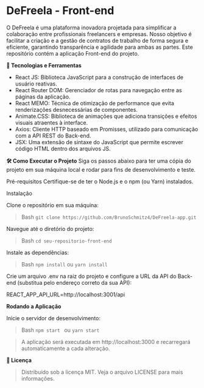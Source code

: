 # DeFreela - Front-end
O DeFreela é uma plataforma inovadora projetada para simplificar a colaboração entre profissionais freelancers e empresas. Nosso objetivo é facilitar a criação e a gestão de contratos de trabalho de forma segura e eficiente, garantindo transparência e agilidade para ambas as partes. Este repositório contém a aplicação Front-end do projeto.

**🚀 Tecnologias e Ferramentas**
- React JS: Biblioteca JavaScript para a construção de interfaces de usuário reativas.
- React Router DOM: Gerenciador de rotas para navegação entre as páginas da aplicação.
- React MEMO: Técnica de otimização de performance que evita renderizações desnecessárias de componentes.
- Animate.CSS: Biblioteca de animações que adiciona transições e efeitos visuais atraentes à interface.
- Axios: Cliente HTTP baseado em Promisses, utilizado para comunicação com a API REST do Back-end.
- JSX: Uma extensão de sintaxe do JavaScript que permite escrever código HTML dentro dos arquivos JS.

**🛠️ Como Executar o Projeto**
Siga os passos abaixo para ter uma cópia do projeto em sua máquina local e rodar para fins de desenvolvimento e teste.

Pré-requisitos
Certifique-se de ter o Node.js e o npm (ou Yarn) instalados.

Instalação

Clone o repositório em sua máquina:
> Bash
`git clone https://github.com/BrunoSchmitz4/DeFreela-app.git`

Navegue até o diretório do projeto:
> Bash
`cd seu-repositorio-front-end`

Instale as dependências:
> Bash
`npm install`
 ou
`yarn install`

Crie um arquivo .env na raiz do projeto e configure a URL da API do Back-end (substitua pelo endereço correto da sua API):

REACT_APP_API_URL=http://localhost:3001/api

**Rodando a Aplicação**

Inicie o servidor de desenvolvimento:
> Bash
`npm start `
 ou
`yarn start `

> A aplicação será executada em http://localhost:3000 e recarregará automaticamente a cada alteração.


**📝 Licença**
> Distribuído sob a licença MIT. Veja o arquivo LICENSE para mais informações.
